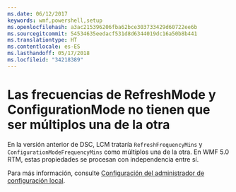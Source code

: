 ```yaml
---
ms.date: 06/12/2017
keywords: wmf,powershell,setup
ms.openlocfilehash: a3ac215396206fba62bce303733429d60722ee6b
ms.sourcegitcommit: 54534635eedacf531d8d6344019dc16a50b8b441
ms.translationtype: HT
ms.contentlocale: es-ES
ms.lasthandoff: 05/17/2018
ms.locfileid: "34218389"
---
```

# <a name="frequencies-for-refreshmode-and-configurationmode-dont-need-to-be-multiples-of-each-other"></a>Las frecuencias de RefreshMode y ConfigurationMode no tienen que ser múltiplos una de la otra

En la versión anterior de DSC, LCM trataría `RefreshFrequencyMins` y `ConfigurationModeFrequencyMins` como múltiplos una de la otra. En WMF 5.0 RTM, estas propiedades se procesan con independencia entre sí.

Para más información, consulte [Configuración del administrador de configuración local](https://msdn.microsoft.com/powershell/dsc/metaconfig).
